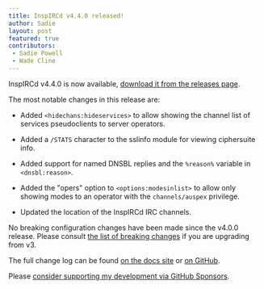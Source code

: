 ```yaml
---
title: InspIRCd v4.4.0 released!
author: Sadie
layout: post
featured: true
contributors:
 - Sadie Powell
 - Wade Cline
---
```


InspIRCd v4.4.0 is now available, [download it from the releases page](https://github.com/inspircd/inspircd/releases/tag/v4.4.0).

The most notable changes in this release are:

- Added `<hidechans:hideservices>` to allow showing the channel list of services pseudoclients to server operators.

- Added a `/STATS` character to the sslinfo module for viewing ciphersuite info.

- Added support for named DNSBL replies and the `%reason%` variable in `<dnsbl:reason>`.

- Added the "opers" option to `<options:modesinlist>` to allow only showing modes to an operator with the `channels/auspex` privilege.

- Updated the location of the InspIRCd IRC channels.

<!--more-->

No breaking configuration changes have been made since the v4.0.0 release. Please consult [the list of breaking changes](https://docs.inspircd.org/4/breaking-changes) if you are upgrading from v3.

The full change log can be found [on the docs site](https://docs.inspircd.org/4/change-log/#inspircd-440) or [on GitHub](https://github.com/inspircd/inspircd/compare/v4.3.0...v4.4.0).

Please [consider supporting my development via GitHub Sponsors](https://github.com/sponsors/SadieCat/).
